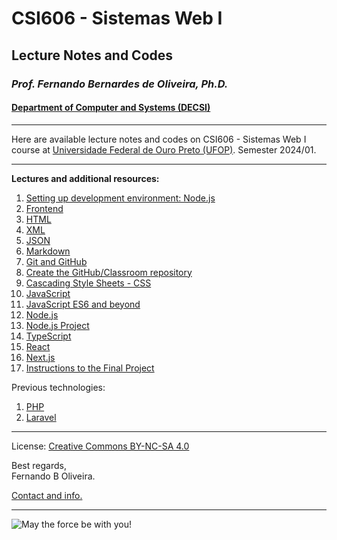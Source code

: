 # CSI606 - Sistemas Web I

## Lecture Notes and Codes

### *Prof. Fernando Bernardes de Oliveira, Ph.D.*

#### [Department of Computer and Systems (DECSI)](https://decsi.ufop.br/)

---

Here are available lecture notes and codes on CSI606 - Sistemas Web I course at [Universidade Federal de Ouro Preto (UFOP)](http://www.ufop.br). Semester 2024/01.

---

**Lectures and additional resources:**

1. [Setting up development environment: Node.js](./Lectures/setting-environment-nodejs.md)
1. [Frontend](./Lectures/frontend.md)
1. [HTML](./Lectures/html.md)
1. [XML](./Lectures/xml.md)
1. [JSON](./Lectures/json.md)
1. [Markdown](./Lectures/markdown.md)
1. [Git and GitHub](./Lectures/git-and-github.md)
1. [Create the GitHub/Classroom repository](./Lectures/create-classroom-repository.md)
1. [Cascading Style Sheets - CSS](./Lectures/css.md)
1. [JavaScript](./Lectures/javascript.md)
1. [JavaScript ES6 and beyond](./Lectures/jses6-and-beyond.md)
1. [Node.js](./Lectures/nodejs.md)
1. [Node.js Project](./Lectures/nodejs-project.md)
1. [TypeScript](./Lectures/typescript.md)
1. [React](./Lectures/react.md)
1. [Next.js](./Lectures/nextjs.md)
1. [Instructions to the Final Project](./LessonScripts/project/roteiro-trabalho-final.md)

Previous technologies:

1. [PHP](./Lectures/php.md)
1. [Laravel](./Lectures/laravel.md)

---

License: [Creative Commons BY-NC-SA 4.0](https://creativecommons.org/licenses/by-nc-sa/4.0/)

Best regards,  
Fernando B Oliveira.

[Contact and info.](mailto:fboliveira@ufop.edu.br)

---

![May the force be with you!](https://media.giphy.com/media/SW52VX6Xtzk1q/giphy.gif)
